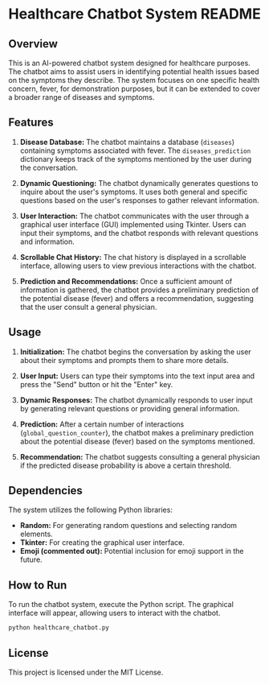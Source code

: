 # Healthcare Chatbot System README

## Overview
This is an AI-powered chatbot system designed for healthcare purposes. The chatbot aims to assist users in identifying potential health issues based on the symptoms they describe. The system focuses on one specific health concern, fever, for demonstration purposes, but it can be extended to cover a broader range of diseases and symptoms.

## Features
1. **Disease Database:** The chatbot maintains a database (`diseases`) containing symptoms associated with fever. The `diseases_prediction` dictionary keeps track of the symptoms mentioned by the user during the conversation.

2. **Dynamic Questioning:** The chatbot dynamically generates questions to inquire about the user's symptoms. It uses both general and specific questions based on the user's responses to gather relevant information.

3. **User Interaction:** The chatbot communicates with the user through a graphical user interface (GUI) implemented using Tkinter. Users can input their symptoms, and the chatbot responds with relevant questions and information.

4. **Scrollable Chat History:** The chat history is displayed in a scrollable interface, allowing users to view previous interactions with the chatbot.

5. **Prediction and Recommendations:** Once a sufficient amount of information is gathered, the chatbot provides a preliminary prediction of the potential disease (fever) and offers a recommendation, suggesting that the user consult a general physician.

## Usage
1. **Initialization:** The chatbot begins the conversation by asking the user about their symptoms and prompts them to share more details.

2. **User Input:** Users can type their symptoms into the text input area and press the "Send" button or hit the "Enter" key.

3. **Dynamic Responses:** The chatbot dynamically responds to user input by generating relevant questions or providing general information.

4. **Prediction:** After a certain number of interactions (`global_question_counter`), the chatbot makes a preliminary prediction about the potential disease (fever) based on the symptoms mentioned.

5. **Recommendation:** The chatbot suggests consulting a general physician if the predicted disease probability is above a certain threshold.

## Dependencies
The system utilizes the following Python libraries:

- **Random:** For generating random questions and selecting random elements.
- **Tkinter:** For creating the graphical user interface.
- **Emoji (commented out):** Potential inclusion for emoji support in the future.

## How to Run
To run the chatbot system, execute the Python script. The graphical interface will appear, allowing users to interact with the chatbot.

```bash
python healthcare_chatbot.py
```
## License
This project is licensed under the MIT License.
